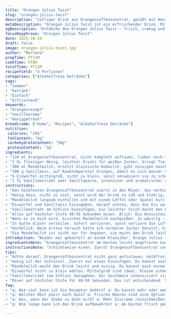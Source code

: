 ```yaml
---
title: "Orangen Julius Twist"
slug: "orangen-julius-twist"
description: "Saftiger Drink aus Orangensaftkonzentrat, gesüßt mit Honig statt Zucker, gemischt mit Mandelmilch für cremige Note. Vanillearoma und Vanilleeis sorgen für den klassischen Geschmack, Eiswürfel für erfrischende Kälte. Schnell, unkompliziert, perfekt für warme Tage. Eine subtile Abwandlung des Originals mit mehr Geschmackstiefe und weniger Zucker. Leicht fruchtig-süß, cremig, mit angenehmer Textur. Ein Mix, der sich durch intensive Frische und Vanillearoma hervorhebt, dabei nicht zu süß oder wässrig wirkt. Einfach zu machen, kleine Abwandlungen machen den Unterschied. Die Zutaten gut aufeinander abstimmen, Eis nicht zu grob, sonst sofort schmelzen sie. Perfektes Gleichgewicht von Süße, Säure und Cremigkeit."
metaDescription: "Orangen Julius Twist ist ein erfrischender Drink. Mit Honig und Mandelmilch, schnell zubereitet, perfekt für den Sommer."
ogDescription: "Entdecke den Orangen Julius Twist – frisch, cremig und mit natürlicher Süße. Ideal für warme Tage und schnelle Zubereitung."
focusKeyphrase: "Orangen Julius Twist"
date: 2025-10-28
draft: false
image: orangen-julius-twist.jpg
author: "Marlena"
prepTime: PT11M
cookTime: PT0M
totalTime: PT11M
recipeYield: "4 Portionen"
categories: ["Alkoholfreie Getränke"]
tags:
- "Sommer"
- "Getränk"
- "Einfach"
- "Erfrischend"
keywords:
- "Orangenrezept"
- "Vanillearoma"
- "Honiggetränk"
breadcrumb: ["Home", "Recipes", "Alkoholfreie Getränke"]
nutrition: 
 calories: "295"
 fatContent: "6g"
 carbohydrateContent: "58g"
 proteinContent: "3g"
ingredients:
- "120 ml Orangensaftkonzentrat, nicht komplett auftauen, lieber noch semi gefroren"
- "2 EL flüssiger Honig, leichter Ersatz für weißen Zucker, bringt Tiefe"
- "300 ml Mandelmilch, ersetzt klassische Kuhmilch, gibt nussigen Geschmack"
- "200 g Vanilleeis, auf Raumtemperatur bringen, damit es sich besser mixt"
- "6 Eiswürfel mittelgroß, nicht zu klein, sonst verwässern sie zu schnell"
- "1 TL Vanilleextrakt oder Vanillepaste, intensiver und aromatischer als Vanillezucker"
instructions:
- "Den halbfesten Orangensaftkonzentrat zuerst in den Mixer, das verhindert Verklumpungen beim Schneebesen oder Mixen später."
- "Honig dazu, nicht zu viel, sonst wird der Drink zu süß und klebrig, lieber später nachsüßen falls nötig."
- "Mandelmilch langsam einfüllen und mit einem Löffel oder Spatel kurz verrühren, damit sich Honig löst."
- "Eiswürfel und Vanilleeis hinzugeben, darauf achten, dass das Eis weicher ist, das verhindert zu harte Eisstücke in Getränk."
- "Vanilleextrakt am Schluss hinzufügen, ein leichter Stich macht den Unterschied zu künstlicher Vanille."
- "Alles auf höchster Stufe 40-50 Sekunden mixen. Blick: Die Konsistenz sollte dickflüssig, fast wie ein Milchshake sein, nicht zu flüssig."
- "Wenn es zu dick wird, bisschen Mandelmilch nachgießen. Zu wässrig – etwas mehr Eiscreme oder Orangensaftkonzentrat rein."
- "In kalte Gläser verteilen. Sofort servieren, sonst verliere die Luftigkeit und der Drink wird schnell lauwarm."
- "Rückblick: Beim ersten Versuch hatte ich normalen Zucker benutzt, Ergebnis: zu hart, klebrig. Honig bringt diesen runden, milden Nachgeschmack."
- "Die Mandelmilch ist nicht nur für Veganer, sie macht den Drink leichter, weniger fettig und aromatischer als Kuhmilch."
introduction: "Wieder mal gebastelt an einem Klassiker. Orange Julius – kennt jeder, zu süß oft, zu künstlich. Mein Ziel: etwas leichter, mit natürlicher Süße und mehr Textur. Die Herausforderung: nicht wässrig, nicht zu dick, cremig genug mit einem Hauch Vanille. Erfahrung sagt: Orangensaftkonzentrat in halb gefrorenem Zustand macht schon viel aus – dickt an, aber mischt sich super. Honig als Süße? Keine Acrylamid-Gefahr beim Mixen, sondern natürlich rund. Mandelmilch ersetzt Kuhmilch, bringt ein nussiges Aroma und schlankeres Gefühl. Vanilleextrakt oben drauf, nicht zu viel, sonst wird es künstlich. Eiscreme sollte Raumtemperatur haben, sonst bleiben Klumpen.  Das bisschen knallen im Mixer, das Geräusch sagt, wann es fertig ist – wenn es surrt ruhiger, fast cremig statt flüssig. Und Eiswürfel – nicht zu klein, sie verschwinden sonst zu schnell und verwässern."
ingredientsNote: "Orangensaftkonzentrat am besten leicht angefroren kaufen oder selbst einfrieren. Dadurch hat man die perfekte Konsistenz, verhindert Verdünnung. Honig nimmt die Rolle vom Zucker ein – flüssiger, natürlicher Geschmack und leicht zu dosieren. Mandelmilch ist mein Favorit für den nussigen Touch. Normale Milch funktioniert ebenso, Vollmilch für mehr Cremigkeit, fettarme Milch macht es dünner. Vanilleeis bildet die Cremigkeit, besser als Eiswürfel allein, wegen Geschmack und Textur. Vanilleextrakt lohnt, Vanillezucker ist oft zu süß und schmeckt künstlich. Eiswürfel müssen mittelgroß sein, lassen sich sonst zu schnell plattdrücken, das verwässert."
instructionsNote: "Schichtweise mixen. Zuerst Orangensaftkonzentrat und Honig, sonst kleben die Zuckerpartikel am Glasboden. Die Mischung vor dem Mixen kurz umrühren, Honig löst sich besser. Vanilleextrakt bitte ganz zum Schluss rein, bei zu frühem Mixen kann der Geschmack dünner erscheinen. Eiswürfel und Eiskrem immer zum Schluss rein – sie regulieren Wärme und Konsistenz. Der Mixer darf nicht zu niedrig sein, sonst bleibt Eiscreme in Stücken, gleichzeitig nicht zu lang, um Luft zu behalten. Sichtbare cremige Bläschen und die dickliche Konsistenz sind das Zeichen – nicht komplett flüssig oder körnig. Sofort servieren – vor allem Sommerhitze erwärmt den Shake ruckzuck. Nachjustieren: zu süß? Einfach Eis oder Mandelmilch hinzufügen, zu dünn? Mehr Orangensaftkonzentrat. Der Trick ist, beim Mixen nicht zu überdrehen, sonst schmilzt das Eis zu schnell und es wird flüssig."
tips:
- "Achte darauf, Orangensaftkonzentrat nicht ganz aufzutauen. Halbfrostig, gibt die richtige Konsistenz. Dadurch vermischt sich alles viel besser. Das verhindert Klumpen. Wenn es zu weich ist, die Textur leidet."
- "Honig ist der Schlüssel. Zuerst nur etwas hinzufügen. Du kannst nachjustieren. Zu viel Honig macht die Mischung zu süß. Wenn das passiert, mehr Eis oder Orangensaftkonzentrat hinzufügen. Geschmack bleibt fruchtig."
- "Mandelmilch macht den Drink leicht und nussig. Du kannst auch normale Milch nehmen – aber das Aroma wird anders. Vollmilch ist auch gut, gibt mehr Cremigkeit."
- "Eiswürfel nicht zu klein wählen. Mittelgroß sind ideal. Kleine schmelzen schnell, verwässern das Getränk. Das schmeckt dann nicht frisch. Grobe Eiswürfel wirken besser."
- "Vanilleextrakt zum Schluss dazugeben. Der Geschmack intensiviert sich. Zu früh rein, dann wird es künstlich. Geschmack hat eine feine Linie."
- "Mixer auf höchster Stufe für 40-50 Sekunden. Das ist entscheidend. Schaue, wenn die Mischung cremig aussieht. Egal wie, nicht zu flüssig machen. Wenn du es merkst, etwas Mandelmilch hinzufügen."
faq:
- "q: Wie viel kann ich die Rezeptur ändern? a: Du kannst mehr oder weniger Honig verwenden. Vor allem mehr Orangensaft. Mit verschiedenen Eiscremes experimentieren ist auch möglich."
- "q: Welches Obst passt noch dazu? a: Frische Beeren sind eine Option. Ein paar Erdbeeren reingeben. Passt gut zu dem Mix. Banane für mehr Cremigkeit besteht ebenfalls als Möglichkeit."
- "q: Was, wenn der Shake zu dünn wird? a: Mehr Eiscreme reinschmeißen. Ich kann auch mehr Orangensaftkonzentrat nehmen. Das gibt dann mehr Geschmack und Konsistenz."
- "q: Wie lange kann ich den Drink aufbewahren? a: Am besten frisch genießen. Aber du kannst ihn in einem geschlossenen Behälter im Kühlschrank lagern für ein paar Stunden. Er kann jedoch seinen Schaum verlieren."

---
```

